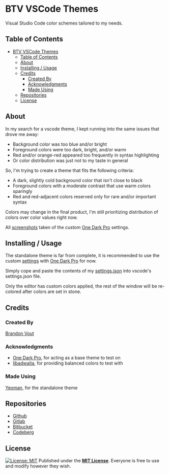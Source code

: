 # BTV VSCode Themes

Visual Studio Code color schemes tailored to my needs.

## Table of Contents

- [BTV VSCode Themes](#btv-vscode-themes)
  - [Table of Contents](#table-of-contents)
  - [About](#about)
  - [Installing / Usage](#installing--usage)
  - [Credits](#credits)
    - [Created By](#created-by)
    - [Acknowledgments](#acknowledgments)
    - [Made Using](#made-using)
  - [Repositories](#repositories)
  - [License](#license)

## About

In my search for a vscode theme, I kept running into the same issues that drove me away:

- Background color was too blue and/or bright
- Foreground colors were too dark, bright, and/or warm
- Red and/or orange-red appeared too frequently in syntax highlighting
- Or color distribution was just not to my taste in general

So, I'm trying to create a theme that fits the following criteria:

- A dark, slightly cold background color that isn't close to black
- Foreground colors with a moderate contrast that use warm colors sparingly
- Red and red-adjacent colors reserved only for rare and/or important syntax

Colors may change in the final product, I'm still prioritizing distribution of colors over color values right now.

All [screenshots](./screenshots/) taken of the custom [One Dark Pro](https://github.com/Binaryify/OneDark-Pro) settings.

## Installing / Usage

The standalone theme is far from complete, it is recommended to use the custom [settings](./settings/settings.json) with [One Dark Pro](https://github.com/Binaryify/OneDark-Pro) for now.

Simply cope and paste the contents of my [settings.json](./settings/settings.json) into vscode's settings.json file.

Only the editor has custom colors applied, the rest of the window will be re-colored after colors are set in stone.

## Credits

### Created By

[Brandon Vout](https://brandonvout.com/)

### Acknowledgments

- [One Dark Pro](https://github.com/Binaryify/OneDark-Pro), for acting as a base theme to test on
- [libadwaita](https://gnome.pages.gitlab.gnome.org/libadwaita/), for providing balanced colors to test with

### Made Using

[Yeoman](https://yeoman.io), for the standalone theme

## Repositories

- [Github](https://github.com/brandonvout/vscode-themes)
- [Gitlab](https://gitlab.com/brandonvout/vscode-themes)
- [Bitbucket](https://bitbucket.org/BrandonVout/vscode-themes/src)
- [Codeberg](https://codeberg.org/BrandonVout/vscode-themes)

## License

[![License: MIT](https://img.shields.io/badge/License-MIT-yellow.svg)](https://opensource.org/licenses/MIT)
Published under the **[MIT License](./LICENSE)**. Everyone is free to use and modify however they wish.
